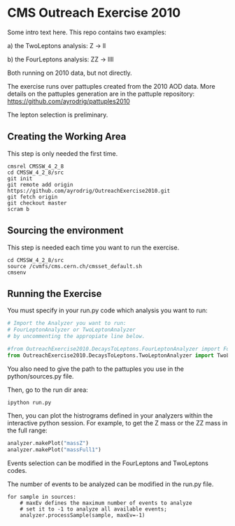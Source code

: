 # CMS Outreach Exercise 2010

Some intro text here. This repo contains two examples:

a) the TwoLeptons analysis: Z ->  ll

b) the FourLeptons analysis: ZZ -> llll

Both running on 2010 data, but not directly.

The exercise runs over pattuples created from the 2010 AOD data. 
More details on the pattuples generation are in the pattuple repository:
https://github.com/ayrodrig/pattuples2010

The lepton selection is preliminary.

## Creating the Working Area

This step is only needed the first time.

```
cmsrel CMSSW_4_2_8
cd CMSSW_4_2_8/src
git init
git remote add origin https://github.com/ayrodrig/OutreachExercise2010.git 
git fetch origin
git checkout master
scram b 
```

## Sourcing the environment 

This step is needed each time you want to run the exercise.

```
cd CMSSW_4_2_8/src
source /cvmfs/cms.cern.ch/cmsset_default.sh
cmsenv
```

## Running the Exercise

You must specify in your run.py code which analysis you want to run:

```python
# Import the Analyzer you want to run:
# FourLeptonAnalyzer or TwoLeptonAnalyzer
# by uncommenting the appropiate line below. 

#from OutreachExercise2010.DecaysToLeptons.FourLeptonAnalyzer import FourLeptonAnalyzer as MyAnalyzer
from OutreachExercise2010.DecaysToLeptons.TwoLeptonAnalyzer import TwoLeptonAnalyzer as MyAnalyzer
``` 

You also need to give the path to the pattuples you use in the python/sources.py file.
 
Then, go to the run dir area:

```
ipython run.py
```

Then, you can plot the histrograms defined in your analyzers within the interactive python session. 
For example, to get the Z mass or the ZZ mass in the full range:

```python
analyzer.makePlot("massZ") 
analyzer.makePlot("massFull1")
```

Events selection can be modified in the FourLeptons and TwoLeptons codes.

The number of events to be analyzed can be modified in the run.py file.

```
for sample in sources:
    # maxEv defines the maximum number of events to analyze
    # set it to -1 to analyze all available events; 
    analyzer.processSample(sample, maxEv=-1)
```

